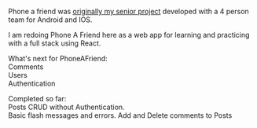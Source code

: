Phone a friend was [originally my senior project](https://github.com/PhoneAFriend/android) developed with a 4 person team for Android and IOS.  
     
I am redoing Phone A Friend here as a web app for learning and practicing with a full stack using React.  

What's next for PhoneAFriend:  
Comments  
Users  
Authentication  
          

Completed so far:   
Posts CRUD without Authentication.  
Basic flash messages and errors.
Add and Delete comments to Posts